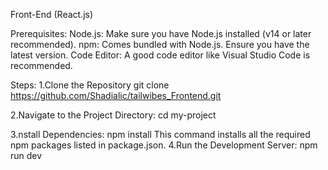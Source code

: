 Front-End (React.js)

Prerequisites:
Node.js: Make sure you have Node.js installed (v14 or later recommended).
npm: Comes bundled with Node.js. Ensure you have the latest version.
Code Editor: A good code editor like Visual Studio Code is recommended.

Steps:
1.Clone the Repository
git clone https://github.com/Shadialic/tailwibes_Frontend.git

2.Navigate to the Project Directory:
cd my-project

3.nstall Dependencies:
npm install
This command installs all the required npm packages listed in package.json.
4.Run the Development Server:
npm run dev
